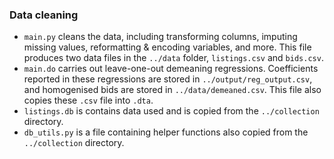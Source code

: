 ### Data cleaning

- `main.py` cleans the data, including transforming columns, imputing missing values, reformatting & encoding variables, and more. This file produces two data files in the `../data` folder, `listings.csv` and `bids.csv`.
- `main.do` carries out leave-one-out demeaning regressions. Coefficients reported in these regressions are stored in `../output/reg_output.csv`, and homogenised bids are stored in `../data/demeaned.csv`. This file also copies these `.csv` file into `.dta`.
- `listings.db` is contains data used and is copied from the `../collection` directory.
- `db_utils.py` is a file containing helper functions also copied from the `../collection` directory. 